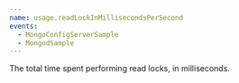 ```yaml
---
name: usage.readLockInMillisecondsPerSecond
events:
  - MongoConfigServerSample
  - MongodSample
---
```


The total time spent performing read locks, in milliseconds.